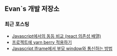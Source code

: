 ## Evan`s 개발 저장소

### 최근 포스팅
- [Javascript에서의 동등 비교 (react 의존성 배열)](https://kwtjdtn.tistory.com/15)
- [프로젝트에 yarn berry 적용하기](https://kwtjdtn.tistory.com/14")
- [Javascript Iframe에서 부모 window와 통신하는 방법](https://kwtjdtn.tistory.com/13)